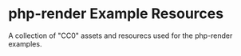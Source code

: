 # php-render Example Resources

A collection of "CC0" assets and resourecs used for the php-render examples.
